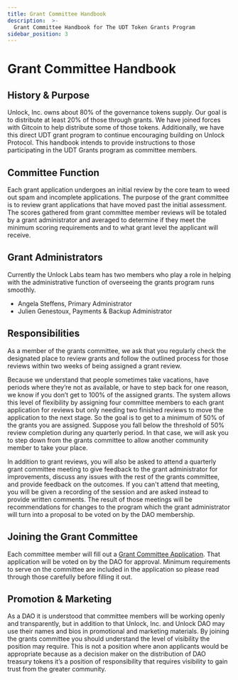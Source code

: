 ```yaml
---
title: Grant Committee Handbook
description:  >-
  Grant Committee Handbook for The UDT Token Grants Program
sidebar_position: 3
---
```

# Grant Committee Handbook

## History & Purpose

Unlock, Inc. owns about 80% of the governance tokens supply. Our goal is to distribute at least 20% of those through grants. We have joined forces with Gitcoin to help distribute some of those tokens. Additionally, we have this direct UDT grant program to continue encouraging building on Unlock Protocol. This handbook intends to provide instructions to those participating in the UDT Grants program as committee members.

## Committee Function

Each grant application undergoes an initial review by the core team to weed out spam and incomplete applications. The purpose of the grant committee is to review grant applications that have moved past the initial assessment. The scores gathered from grant committee member reviews will be totaled by a grant administrator and averaged to determine if they meet the minimum scoring requirements and to what grant level the applicant will receive. 

## Grant Administrators

Currently the Unlock Labs team has two members who play a role in helping with
the administrative function of overseeing the grants program runs smoothly. 

- Angela Steffens, Primary Administrator
- Julien Genestoux, Payments & Backup Administrator

## Responsibilities

As a member of the grants committee, we ask that you regularly check the designated place to review grants and follow the outlined process for those reviews within two weeks of being assigned a grant review. 

Because we understand that people sometimes take vacations, have periods where they’re not as available, or have to step back for one reason, we know if you don’t get to 100% of the assigned grants. The system allows this level of flexibility by assigning four committee members to each grant application for reviews but only needing two finished reviews to move the application to the next stage. So the goal is to get to a minimum of 50% of the grants you are assigned. Suppose you fall below the threshold of 50% review completion during any quarterly period. In that case, we will ask you to step down from the grants committee to allow another community member to take your place.

In addition to grant reviews, you will also be asked to attend a quarterly grant committee meeting to give feedback to the grant administrator for improvements, discuss any issues with the rest of the grants committee, and provide feedback on the outcomes. If you can't attend that meeting, you will be given a recording of the session and are asked instead to provide written comments. The result of those meetings will be recommendations for changes to the program which the grant administrator will turn into a proposal to be voted on by the DAO membership.

## Joining the Grant Committee

Each committee member will fill out a [Grant Committee Application](/governance/grants-bounties/grant-committee-applicant-guide). That application will be voted on by the DAO for approval. Minimum requirements to serve on the committee are included in the application so please read through those carefully before filling it out.

## Promotion & Marketing

As a DAO it is understood that committee members will be working openly and transparently, but in addition to that Unlock, Inc. and Unlock DAO may use their names and bios in promotional and marketing materials. By joining the grants committee you should understand the level of visibility the position may require. This is not a position where anon applicants would be appropriate because as a decision maker on the distribution of DAO treasury tokens it’s a position of responsibility that requires visibility to gain trust from the greater community. 